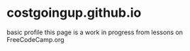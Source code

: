 # costgoingup.github.io
basic profile
this page is a work in progress from lessons on FreeCodeCamp.org
